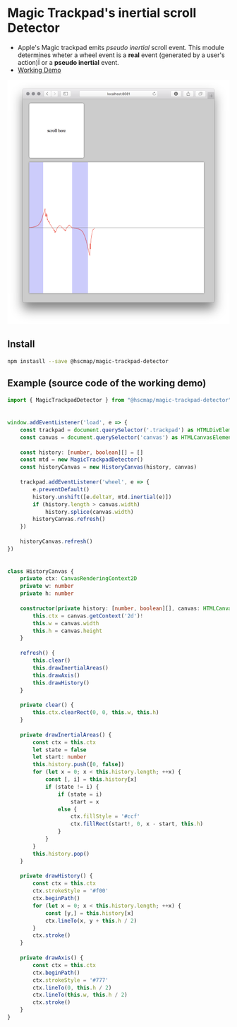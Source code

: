 # Magic Trackpad's inertial scroll Detector
* Apple's Magic trackpad emits *pseudo inertial* scroll event. This module determines wheter a wheel event is a **real** event (generated by a user's action)Ï or a **pseudo inertial** event.
* [Working Demo](https://michitaro.github.io/magic-trackpad-detector)

![screenshot](screenshot.png)

## Install

```sh
npm instasll --save @hscmap/magic-trackpad-detector
```

## Example (source code of the working demo)

```typescript
import { MagicTrackpadDetector } from "@hscmap/magic-trackpad-detector"


window.addEventListener('load', e => {
    const trackpad = document.querySelector('.trackpad') as HTMLDivElement
    const canvas = document.querySelector('canvas') as HTMLCanvasElement

    const history: [number, boolean][] = []
    const mtd = new MagicTrackpadDetector()
    const historyCanvas = new HistoryCanvas(history, canvas)

    trackpad.addEventListener('wheel', e => {
        e.preventDefault()
        history.unshift([e.deltaY, mtd.inertial(e)])
        if (history.length > canvas.width)
            history.splice(canvas.width)
        historyCanvas.refresh()
    })

    historyCanvas.refresh()
})


class HistoryCanvas {
    private ctx: CanvasRenderingContext2D
    private w: number
    private h: number

    constructor(private history: [number, boolean][], canvas: HTMLCanvasElement) {
        this.ctx = canvas.getContext('2d')!
        this.w = canvas.width
        this.h = canvas.height
    }

    refresh() {
        this.clear()
        this.drawInertialAreas()
        this.drawAxis()
        this.drawHistory()
    }

    private clear() {
        this.ctx.clearRect(0, 0, this.w, this.h)
    }

    private drawInertialAreas() {
        const ctx = this.ctx
        let state = false
        let start: number
        this.history.push([0, false])
        for (let x = 0; x < this.history.length; ++x) {
            const [, i] = this.history[x]
            if (state != i) {
                if (state = i)
                    start = x
                else {
                    ctx.fillStyle = '#ccf'
                    ctx.fillRect(start!, 0, x - start, this.h)
                }
            }
        }
        this.history.pop()
    }

    private drawHistory() {
        const ctx = this.ctx
        ctx.strokeStyle = '#f00'
        ctx.beginPath()
        for (let x = 0; x < this.history.length; ++x) {
            const [y,] = this.history[x]
            ctx.lineTo(x, y + this.h / 2)
        }
        ctx.stroke()
    }

    private drawAxis() {
        const ctx = this.ctx
        ctx.beginPath()
        ctx.strokeStyle = '#777'
        ctx.lineTo(0, this.h / 2)
        ctx.lineTo(this.w, this.h / 2)
        ctx.stroke()
    }
}
```